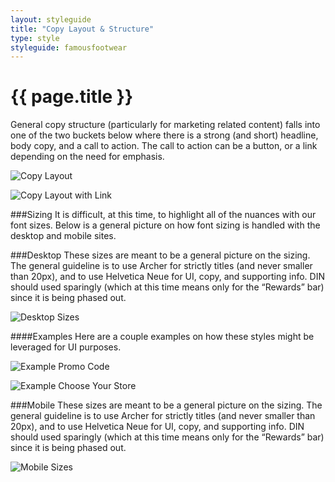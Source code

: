 ```yaml
---
layout: styleguide
title: "Copy Layout & Structure"
type: style
styleguide: famousfootwear
---
```


# {{ page.title }}
General copy structure (particularly for marketing related content) falls into one of the two buckets below where there is a strong (and short) headline, body copy, and a call to action. The call to action can be a button, or a link depending on the need for emphasis.

![Copy Layout](../../../assets/famousfootwear/images/style-copylayout-01.png "Copy Layout")

![Copy Layout with Link](../../../assets/famousfootwear/images/style-copylayout-02.png "Copy Layout with Link")

###Sizing
It is difficult, at this time, to highlight all of the nuances with our font sizes. Below is a general picture on how font sizing is handled with the desktop and mobile sites.

###Desktop
These sizes are meant to be a general picture on the sizing. The general guideline is to use Archer for strictly titles (and never smaller than 20px), and to use Helvetica Neue for UI, copy, and supporting info. DIN should used sparingly (which at this time means only for the “Rewards” bar) since it is being phased out.

![Desktop Sizes](../../../assets/famousfootwear/images/style-copylayout-sizes-desktop.png "Desktop Sizes")

####Examples
Here are a couple examples on how these styles might be leveraged for UI purposes.

![Example Promo Code](../../../assets/famousfootwear/images/style-copylayout-promo-code.png "Example Promo Code")

![Example Choose Your Store](../../../assets/famousfootwear/images/style-copylayout-dropdown-choose-store.png "Example Choose Your Store")


###Mobile
These sizes are meant to be a general picture on the sizing. The general guideline is to use Archer for strictly titles (and never smaller than 20px), and to use Helvetica Neue for UI, copy, and supporting info. DIN should used sparingly (which at this time means only for the “Rewards” bar) since it is being phased out.

![Mobile Sizes](../../../assets/famousfootwear/images/style-copylayout-sizes-mobile.png "Mobile Sizes")



